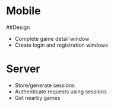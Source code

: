Mobile
======
##Design
* Complete game detail window
* Create login and registration windows

Server
======
* Store/generate sessions
* Authenticate requests using sessions
* Get nearby games


